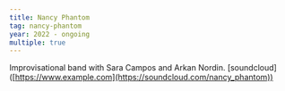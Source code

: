 ```yaml
---
title: Nancy Phantom
tag: nancy-phantom
year: 2022 - ongoing
multiple: true
---
```

Improvisational band with Sara Campos and Arkan Nordin.
[soundcloud] ([https://www.example.com](https://soundcloud.com/nancy_phantom))
